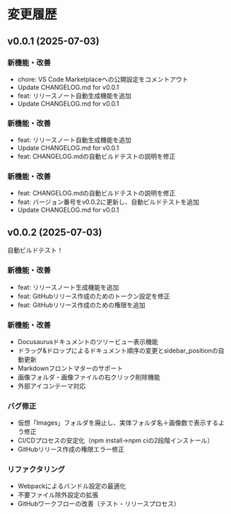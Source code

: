 # 変更履歴

## v0.0.1 (2025-07-03)

### 新機能・改善
- chore: VS Code Marketplaceへの公開設定をコメントアウト
- Update CHANGELOG.md for v0.0.1
- feat: リリースノート自動生成機能を追加
- Update CHANGELOG.md for v0.0.1

### 新機能・改善
- feat: リリースノート自動生成機能を追加
- Update CHANGELOG.md for v0.0.1
- feat: CHANGELOG.mdの自動ビルドテストの説明を修正

### 新機能・改善
- feat: CHANGELOG.mdの自動ビルドテストの説明を修正
- feat: バージョン番号をv0.0.2に更新し、自動ビルドテストを追加
- Update CHANGELOG.md for v0.0.1

## v0.0.2 (2025-07-03)
自動ビルドテスト！

### 新機能・改善
- feat: リリースノート生成機能を追加
- feat: GitHubリリース作成のためのトークン設定を修正
- feat: GitHubリリース作成のための権限を追加

### 新機能・改善
- Docusaurusドキュメントのツリービュー表示機能
- ドラッグ&ドロップによるドキュメント順序の変更とsidebar_positionの自動更新
- Markdownフロントマターのサポート
- 画像フォルダ・画像ファイルの右クリック削除機能
- 外部アイコンテーマ対応

### バグ修正
- 仮想「Images」フォルダを廃止し、実体フォルダ名＋画像数で表示するよう修正
- CI/CDプロセスの安定化（npm install→npm ciの2段階インストール）
- GitHubリリース作成の権限エラー修正

### リファクタリング
- Webpackによるバンドル設定の最適化
- 不要ファイル除外設定の拡張
- GitHubワークフローの改善（テスト・リリースプロセス）